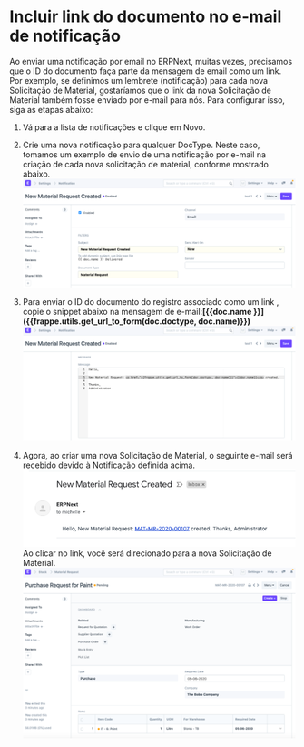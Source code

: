 # Incluir link do documento no e-mail de notificação



Ao enviar uma notificação por email no ERPNext, muitas vezes, precisamos que o ID do documento faça parte da mensagem de email como um link. Por exemplo, se definimos um lembrete (notificação) para cada nova Solicitação de Material, gostaríamos que o link da nova Solicitação de Material também fosse enviado por e-mail para nós. Para configurar isso, siga as etapas abaixo:  
1) Vá para a lista de notificações e clique em Novo.  
 2) Crie uma nova notificação para qualquer DocType. Neste caso, tomamos um exemplo de envio de uma notificação por e-mail na criação de cada nova solicitação de material, conforme mostrado abaixo.  
![](/files/6WPgqY6.png)  
  
3) Para enviar o ID do documento do registro associado como um link , copie o snippet abaixo na mensagem de e-mail:**[&lcub;&lcub;doc.name }}](&lcub;&lcub;frappe.utils.get_url_to_form(doc.doctype, doc.name)}})**  
![](/files/vHK6tDW.png)  
4) Agora, ao criar uma nova Solicitação de Material, o seguinte e-mail será recebido devido à Notificação definida acima.  
![](/files/3WOeTEv.png)  
Ao clicar no link, você será direcionado para a nova Solicitação de Material.  
![](/files/4hB36zh.png)   


